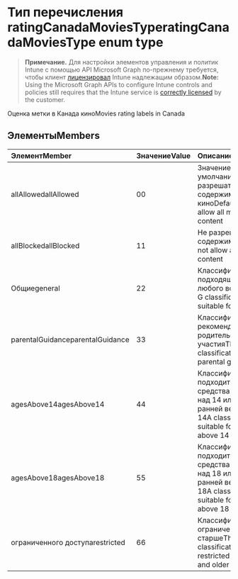 # <a name="ratingcanadamoviestype-enum-type"></a><span data-ttu-id="a7c9b-101">Тип перечисления ratingCanadaMoviesType</span><span class="sxs-lookup"><span data-stu-id="a7c9b-101">ratingCanadaMoviesType enum type</span></span>

> <span data-ttu-id="a7c9b-102">**Примечание.** Для настройки элементов управления и политик Intune с помощью API Microsoft Graph по-прежнему требуется, чтобы клиент [лицензировал](https://go.microsoft.com/fwlink/?linkid=839381) Intune надлежащим образом.</span><span class="sxs-lookup"><span data-stu-id="a7c9b-102">**Note:** Using the Microsoft Graph APIs to configure Intune controls and policies still requires that the Intune service is [correctly licensed](https://go.microsoft.com/fwlink/?linkid=839381) by the customer.</span></span>

<span data-ttu-id="a7c9b-103">Оценка метки в Канада кино</span><span class="sxs-lookup"><span data-stu-id="a7c9b-103">Movies rating labels in Canada</span></span>
## <a name="members"></a><span data-ttu-id="a7c9b-104">Элементы</span><span class="sxs-lookup"><span data-stu-id="a7c9b-104">Members</span></span>
|<span data-ttu-id="a7c9b-105">Элемент</span><span class="sxs-lookup"><span data-stu-id="a7c9b-105">Member</span></span>|<span data-ttu-id="a7c9b-106">Значение</span><span class="sxs-lookup"><span data-stu-id="a7c9b-106">Value</span></span>|<span data-ttu-id="a7c9b-107">Описание</span><span class="sxs-lookup"><span data-stu-id="a7c9b-107">Description</span></span>|
|:---|:---|:---|
|<span data-ttu-id="a7c9b-108">allAllowed</span><span class="sxs-lookup"><span data-stu-id="a7c9b-108">allAllowed</span></span>|<span data-ttu-id="a7c9b-109">0</span><span class="sxs-lookup"><span data-stu-id="a7c9b-109">0</span></span>|<span data-ttu-id="a7c9b-110">Значение по умолчанию, разрешать все содержимое кино</span><span class="sxs-lookup"><span data-stu-id="a7c9b-110">Default value, allow all movies content</span></span>|
|<span data-ttu-id="a7c9b-111">allBlocked</span><span class="sxs-lookup"><span data-stu-id="a7c9b-111">allBlocked</span></span>|<span data-ttu-id="a7c9b-112">1</span><span class="sxs-lookup"><span data-stu-id="a7c9b-112">1</span></span>|<span data-ttu-id="a7c9b-113">Не разрешать любое содержимое кино</span><span class="sxs-lookup"><span data-stu-id="a7c9b-113">Do not allow any movies content</span></span>|
|<span data-ttu-id="a7c9b-114">Общие</span><span class="sxs-lookup"><span data-stu-id="a7c9b-114">general</span></span>|<span data-ttu-id="a7c9b-115">2</span><span class="sxs-lookup"><span data-stu-id="a7c9b-115">2</span></span>|<span data-ttu-id="a7c9b-116">Классификация G подходящее для любого возраста</span><span class="sxs-lookup"><span data-stu-id="a7c9b-116">The G classification is suitable for all ages</span></span>|
|<span data-ttu-id="a7c9b-117">parentalGuidance</span><span class="sxs-lookup"><span data-stu-id="a7c9b-117">parentalGuidance</span></span>|<span data-ttu-id="a7c9b-118">3</span><span class="sxs-lookup"><span data-stu-id="a7c9b-118">3</span></span>|<span data-ttu-id="a7c9b-119">Классификация стр рекомендует родительского участия</span><span class="sxs-lookup"><span data-stu-id="a7c9b-119">The PG classification advises parental guidance</span></span>|
|<span data-ttu-id="a7c9b-120">agesAbove14</span><span class="sxs-lookup"><span data-stu-id="a7c9b-120">agesAbove14</span></span>|<span data-ttu-id="a7c9b-121">4</span><span class="sxs-lookup"><span data-stu-id="a7c9b-121">4</span></span>|<span data-ttu-id="a7c9b-122">Классификация 14A подходит для средства просмотра над 14 или более ранней версии</span><span class="sxs-lookup"><span data-stu-id="a7c9b-122">The 14A classification is suitable for viewers above 14 or older</span></span>|
|<span data-ttu-id="a7c9b-123">agesAbove18</span><span class="sxs-lookup"><span data-stu-id="a7c9b-123">agesAbove18</span></span>|<span data-ttu-id="a7c9b-124">5</span><span class="sxs-lookup"><span data-stu-id="a7c9b-124">5</span></span>|<span data-ttu-id="a7c9b-125">Классификация 18A подходит для средства просмотра над 18 или более ранней версии</span><span class="sxs-lookup"><span data-stu-id="a7c9b-125">The 18A classification is suitable for viewers above 18 or older</span></span>|
|<span data-ttu-id="a7c9b-126">ограниченного доступа</span><span class="sxs-lookup"><span data-stu-id="a7c9b-126">restricted</span></span>|<span data-ttu-id="a7c9b-127">6</span><span class="sxs-lookup"><span data-stu-id="a7c9b-127">6</span></span>|<span data-ttu-id="a7c9b-128">Классификация R ограничены 18 лет и старше</span><span class="sxs-lookup"><span data-stu-id="a7c9b-128">The R classification is restricted to 18 years and older</span></span>|




